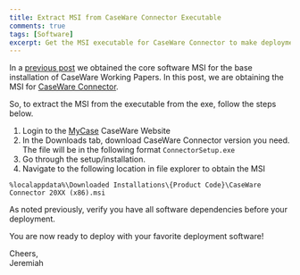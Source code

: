 ```yaml
---
title: Extract MSI from CaseWare Connector Executable
comments: true
tags: [Software]
excerpt: Get the MSI executable for CaseWare Connector to make deployment easier!
---
```

In a [previous post](./2019-11-09-Extract-MSI-CaseWare-Working-Papers.md) we obtained the core software MSI for the base installation of CaseWare Working Papers. In this post, we are obtaining the MSI for [CaseWare Connector](https://documentation.caseware.com/2018/Connector/en/Content/Overview/c_Introducing_CaseWare_Connector.htm).

So, to extract the MSI from the executable from the exe, follow the steps below.

1. Login to the [MyCase](https://my.caseware.com/account) CaseWare Website
2. In the Downloads tab, download CaseWare Connector version you need.  
The file will be in the following format `ConnectorSetup.exe `
3. Go through the setup/installation.
4. Navigate to the following location in file explorer to obtain the MSI

`%localappdata%\Downloaded Installations\{Product Code}\CaseWare Connector 20XX (x86).msi`

As noted previously, verify you have all software dependencies before your deployment.

You are now ready to deploy with your favorite deployment software!

Cheers,  
Jeremiah
